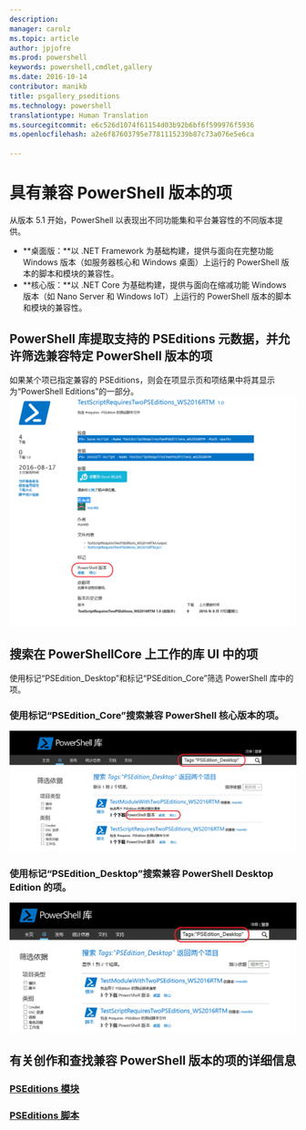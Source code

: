 ```yaml
---
description: 
manager: carolz
ms.topic: article
author: jpjofre
ms.prod: powershell
keywords: powershell,cmdlet,gallery
ms.date: 2016-10-14
contributor: manikb
title: psgallery_pseditions
ms.technology: powershell
translationtype: Human Translation
ms.sourcegitcommit: e6c526d1074f61154d03b92b6bf6f599976f5936
ms.openlocfilehash: a2e6f87603795e7781115239b87c73a076e5e6ca

---
```


# 具有兼容 PowerShell 版本的项
从版本 5.1 开始，PowerShell 以表现出不同功能集和平台兼容性的不同版本提供。

- **桌面版：**以 .NET Framework 为基础构建，提供与面向在完整功能 Windows 版本（如服务器核心和 Windows 桌面）上运行的 PowerShell 版本的脚本和模块的兼容性。
- **核心版：**以 .NET Core 为基础构建，提供与面向在缩减功能 Windows 版本（如 Nano Server 和 Windows IoT）上运行的 PowerShell 版本的脚本和模块的兼容性。

## PowerShell 库提取支持的 PSEditions 元数据，并允许筛选兼容特定 PowerShell 版本的项

如果某个项已指定兼容的 PSEditions，则会在项显示页和项结果中将其显示为“PowerShell Editions”的一部分。
![具有 PSEditions 的项显示页](Images/ItemDisplayPageWithPSEditions.PNG)

## 搜索在 PowerShellCore 上工作的库 UI 中的项
使用标记“PSEdition_Desktop”和标记“PSEdition_Core”筛选 PowerShell 库中的项。

### 使用标记“PSEdition_Core”搜索兼容 PowerShell 核心版本的项。
![在结果中搜索兼容 Core PSEdition 的项](Images/SearchResultsWithPSEditions.PNG)

### 使用标记“PSEdition_Desktop”搜索兼容 PowerShell Desktop Edition 的项。
![在结果中搜索兼容 Desktop PSEdition 的项](Images/SearchResultsWithPSEdition_Desktop.PNG)

## 有关创作和查找兼容 PowerShell 版本的项的详细信息
### [PSEditions 模块](../psget/module/modulewithpseditionsupport.md)
### [PSEditions 脚本](../psget/script/scriptwithpseditionsupport.md)




<!--HONumber=Oct16_HO2-->


